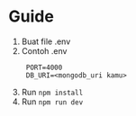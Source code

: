 # Guide

1. Buat file .env
2. Contoh .env
   ```
    PORT=4000
    DB_URI=<mongodb_uri kamu>
   ```
3. Run `npm install`
4. Run `npm run dev`
